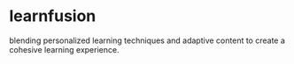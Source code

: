 # learnfusion
blending personalized learning techniques and adaptive content to create a cohesive learning experience.
